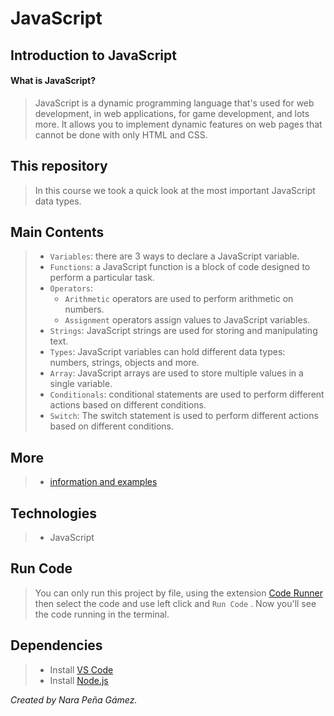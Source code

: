 # JavaScript
## Introduction to JavaScript

#### What is JavaScript?
> JavaScript is a dynamic programming language that's used for web development, in web applications, for game development, and lots more. It allows you to implement dynamic features on web pages that cannot be done with only HTML and CSS.

## This repository
> In this course we took a quick look at the most important JavaScript data types.

## Main Contents
> - `Variables`: there are 3 ways to declare a JavaScript variable.
> - `Functions`: a JavaScript function is a block of code designed to perform a particular task.
> - `Operators`: 
>     * `Arithmetic` operators are used to perform arithmetic on numbers.
>     * `Assignment` operators assign values to JavaScript variables.
> - `Strings`: JavaScript strings are used for storing and manipulating text.
> - `Types`: JavaScript variables can hold different data types: numbers, strings, objects and more.
> - `Array`: JavaScript arrays are used to store multiple values in a single variable.
> - `Conditionals`: conditional statements are used to perform different actions based on different conditions.
> - `Switch`: The switch statement is used to perform different actions based on different conditions.

## More 
> - [information and examples](https://www.w3schools.com/js/js_switch.asp)

## Technologies
> - JavaScript

## Run Code
> You can only run this project by file, using the extension [Code Runner](https://marketplace.visualstudio.com/items?itemName=formulahendry.code-runner) then select the code and use left click and `Run Code` . Now you'll see the code running in the terminal.

## Dependencies
> - Install [VS Code](https://code.visualstudio.com/download)
> - Install [Node.js](https://nodejs.org/en/)


_Created by Nara Peña Gámez._

